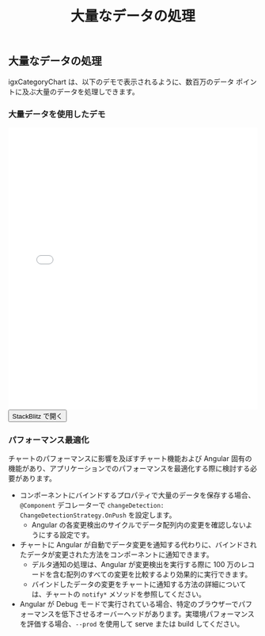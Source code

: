 ﻿---
title: 大量なデータの処理
_description: Ignite UI for Angular Category Chart コンポーネントは複雑なデータ ビジュアライゼーションを API によって簡素化できます。ユーザーがデータのコレクションまたはコレクションのグループにバインドし、データを指定するプロパティを設定後、チャート コントロールが残りの作業を処理します。
_keywords: Ignite UI for Angular, Angular, ネイティブ Angular コンポーネント スィート, ネイティブ Angular コントロール, ネイティブ Angular コンポーネント, ネイティブ Angular コンポーネント ライブラリ, Angular チャート, Angular チャート コントロール, Angular チャート例, Angular チャート コンポーネント, Angular Category Chart
_language: ja
---
## 大量なデータの処理

igxCategoryChart は、以下のデモで表示されるように、数百万のデータ ポイントに及ぶ大量のデータを処理しできます。

### 大量データを使用したデモ

<div class="sample-container" style="height: 570px">
    <iframe id="category-chart-performance-iframe" src='{environment:demosBaseUrl}/category-chart-high-volume-sample' width="100%" height="100%" seamless frameBorder="0" onload="onSampleIframeContentLoaded(this);"></iframe>
</div>
<div>
    <button data-localize="stackblitz" class="stackblitz-btn"   data-iframe-id="category-chart-high-volume-sample-iframe" data-demos-base-url="{environment:demosBaseUrl}">StackBlitz で開く
    </button>
</div>

<div class="divider--half"></div>

### パフォーマンス最適化

チャートのパフォーマンスに影響を及ぼすチャート機能および Angular 固有の機能があり、アプリケーションでのパフォーマンスを最適化する際に検討する必要があります。

* コンポーネントにバインドするプロパティで大量のデータを保存する場合、`@Component` デコレーターで `changeDetection: ChangeDetectionStrategy.OnPush` を設定します。
     * Angular の各変更検出のサイクルでデータ配列内の変更を確認しないようにする設定です。
* チャートに Angular が自動でデータ変更を通知する代わりに、バインドされたデータが変更された方法をコンポーネントに通知できます。
    * デルタ通知の処理は、Angular が変更検出を実行する際に 100 万のレコードを含む配列のすべての変更を比較するより効果的に実行できます。
    * バインドしたデータの変更をチャートに通知する方法の詳細については、チャートの `notify*` メソッドを参照してください。
* Angular が Debug モードで実行されている場合、特定のブラウザーでパフォーマンスを低下させるオーバーヘッドがあります。実環境パフォーマンスを評価する場合、`--prod` を使用して serve または build してください。

